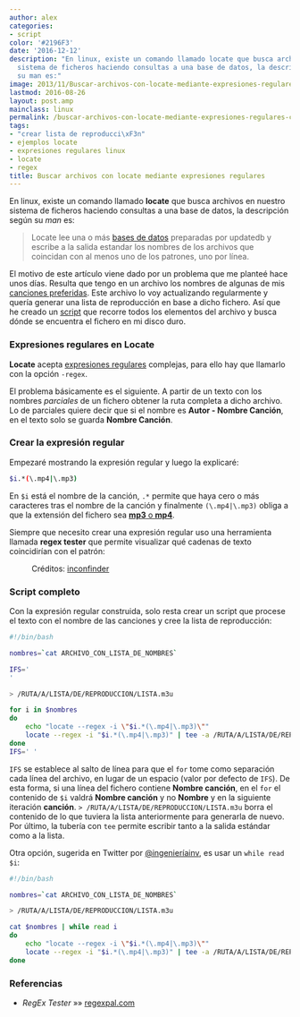 ```yaml
---
author: alex
categories:
- script
color: '#2196F3'
date: '2016-12-12'
description: "En linux, existe un comando llamado locate que busca archivos en nuestro
  sistema de ficheros haciendo consultas a una base de datos, la descripci\xF3n seg\xFAn
  su man es:"
image: 2013/11/Buscar-archivos-con-locate-mediante-expresiones-regulares-complejas.png
lastmod: 2016-08-26
layout: post.amp
mainclass: linux
permalink: /buscar-archivos-con-locate-mediante-expresiones-regulares-complejas/
tags:
- "crear lista de reproducci\xF3n"
- ejemplos locate
- expresiones regulares linux
- locate
- regex
title: Buscar archivos con locate mediante expresiones regulares
---
```


En linux, existe un comando llamado **locate** que busca archivos en nuestro sistema de ficheros haciendo consultas a una base de datos, la descripción según su *man* es:

> Locate lee una o más [bases de datos][1] preparadas por updatedb y escribe a la salida estandar los nombres de los archivos que coincidan con al menos uno de los patrones, uno por línea.

El motivo de este artículo viene dado por un problema que me planteé hace unos días. Resulta que tengo en un archivo los nombres de algunas de mis <a href="http://www.youtube.com/playlist?list=PLINUjqv9_oyrI4SXWqf-sBhoUnxHe2bRh" title="Lista de reproducción EPIC3" target="_blank">canciones preferidas</a>. Este archivo lo voy actualizando regularmente y quería generar una lista de reproducción en base a dicho fichero. Así que he creado un [script][2] que recorre todos los elementos del archivo y busca dónde se encuentra el fichero en mi disco duro.



### Expresiones regulares en Locate

<!--more--><!--ad-->

**Locate** acepta [expresiones regulares][3] complejas, para ello hay que llamarlo con la opción `-regex`.

El problema básicamente es el siguiente. A partir de un texto con los nombres *parciales* de un fichero obtener la ruta completa a dicho archivo. Lo de parciales quiere decir que si el nombre es **Autor - Nombre Canción**, en el texto solo se guarda **Nombre Canción**.

### Crear la expresión regular

Empezaré mostrando la expresión regular y luego la explicaré:

```bash
$i.*(\.mp4|\.mp3)
```

En `$i` está el nombre de la canción, `.*` permite que haya cero o más caracteres tras el nombre de la canción y finalmente `(\.mp4|\.mp3)` obliga a que la extensión del fichero sea [**mp3** o **mp4**][4].

Siempre que necesito crear una expresión regular uso una herramienta llamada **regex tester** que permite visualizar qué cadenas de texto coincidirían con el patrón:

<figure>
    <amp-img on="tap:lightbox1" role="button" tabindex="0" layout="responsive" src="/img/2013/11/Buscar-archivos-con-locate-mediante-expresiones-regulares-complejas.png" title="{{ page.title }}" alt="{{ page.title }}" width="627px" height="285px"></amp-img>
    <figcaption>Créditos: <a href="https://www.iconfinder.com/icons/33644/terminal_icon" target="_blank">inconfinder</a></figcaption>
</figure>

### Script completo

Con la expresión regular construida, solo resta crear un script que procese el texto con el nombre de las canciones y cree la lista de reproducción:

```bash
#!/bin/bash

nombres=`cat ARCHIVO_CON_LISTA_DE_NOMBRES`

IFS='
'

> /RUTA/A/LISTA/DE/REPRODUCCION/LISTA.m3u

for i in $nombres
do
    echo "locate --regex -i \"$i.*(\.mp4|\.mp3)\""
    locate --regex -i "$i.*(\.mp4|\.mp3)" | tee -a /RUTA/A/LISTA/DE/REPRODUCCION/LISTA.m3u
done
IFS=' '
```

`IFS` se establece al salto de línea para que el `for` tome como separación cada línea del archivo, en lugar de un espacio (valor por defecto de `IFS`). De esta forma, si una línea del fichero contiene **Nombre canción**, en el `for` el contenido de `$i` valdrá **Nombre canción** y no **Nombre** y en la siguiente iteración **canción**. `> /RUTA/A/LISTA/DE/REPRODUCCION/LISTA.m3u` borra el contenido de lo que tuviera la lista anteriormente para generarla de nuevo. Por último, la tubería con `tee` permite escribir tanto a la salida estándar como a la lista.

Otra opción, sugerida en Twitter por [@ingenieríainv](https://twitter.com/ingenieriainv/status/769135025216483328), es usar un `while read $i`:

```bash
#!/bin/bash

nombres=`cat ARCHIVO_CON_LISTA_DE_NOMBRES`

> /RUTA/A/LISTA/DE/REPRODUCCION/LISTA.m3u

cat $nombres | while read i
do
    echo "locate --regex -i \"$i.*(\.mp4|\.mp3)\""
    locate --regex -i "$i.*(\.mp4|\.mp3)" | tee -a /RUTA/A/LISTA/DE/REPRODUCCION/LISTA.m3u
done
```


### Referencias

- *RegEx Tester* »» <a href="http://regexpal.com/" target="_blank">regexpal.com</a>


 [1]: https://elbauldelprogramador.com/bases-de-datos/ "Bases de Datos"
 [2]: https://elbauldelprogramador.com/tags/bash "Categoría script"
 [3]: https://elbauldelprogramador.com/tags/regex "Artículos sobre expresiones regulares"
 [4]: https://elbauldelprogramador.com/cual-es-la-diferencia-entre-los-distintos-formatos-de-audio-y-cual-deberia-elegir/ "¿Cual es la diferencia entre los distintos formatos de audio, y cual debería elegir?"